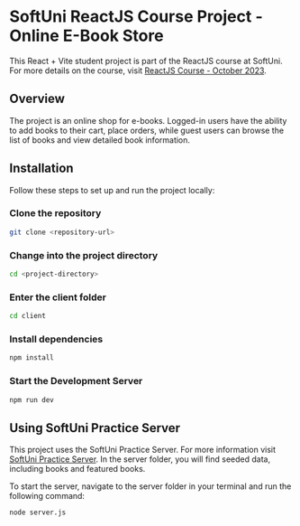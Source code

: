 # SoftUni ReactJS Course Project - Online E-Book Store

This React + Vite student project is part of the ReactJS course at SoftUni. For more details on the course, visit [ReactJS Course - October 2023](https://softuni.bg/trainings/4238/reactjs-october-2023).

## Overview

The project is an online shop for e-books. Logged-in users have the ability to add books to their cart, place orders, while guest users can browse the list of books and view detailed book information.

## Installation

Follow these steps to set up and run the project locally:

### Clone the repository

```bash
git clone <repository-url>
```

### Change into the project directory
```bash
cd <project-directory>
```

### Enter the client folder
```bash
cd client
```
### Install dependencies
```bash
npm install
```

### Start the Development Server
```bash
npm run dev
```
## Using SoftUni Practice Server
This project uses the SoftUni Practice Server. For more information visit [SoftUni Practice Server](https://github.com/softuni-practice-server/softuni-practice-server).
In the server folder, you will find seeded data, including books and featured books.

To start the server, navigate to the server folder in your terminal and run the following command:
```bash
node server.js
```


